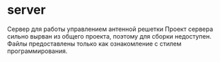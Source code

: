 # server
Сервер для работы управлением антенной решетки
Проект сервера сильно вырван из общего проекта, поэтому для сборки недоступен.
Файлы предоставлены только как ознакомление с стилем программирования.
